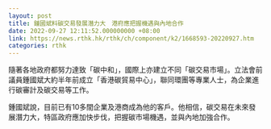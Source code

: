```yaml
---
layout: post
title: 鍾國斌料碳交易發展潛力大　港府應把握機遇與內地合作
date: 2022-09-27 12:11:52.000000000 +08:00
link: https://news.rthk.hk/rthk/ch/component/k2/1668593-20220927.htm
categories: rthk
---
```


隨著各地政府都努力達致「碳中和」，國際上亦建立不同「碳交易市場」。立法會前議員鍾國斌大約半年前成立「香港碳貿易中心」，聯同環團等專業人士，為企業進行碳審計及碳交易等工作。

鍾國斌說，目前已有10多間企業及港商成為他的客戶。他相信，碳交易在未來發展潛力大，特區政府應加快步伐，把握碳市場機遇，並與內地加強合作。
